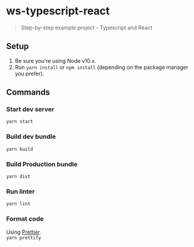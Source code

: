 # ws-typescript-react

> Step-by-step example project - Typescript and React

## Setup

1. Be sure you're using Node v10.x.
2. Run `yarn install` or `npm install` (depending on the package manager you prefer).

## Commands

### Start dev server
`yarn start`

### Build dev bundle
`yarn build`

### Build Production bundle
`yarn dist`

### Run linter
`yarn lint`

### Format code
Using [Prettier](https://prettier.io).<br />
`yarn prettify`
